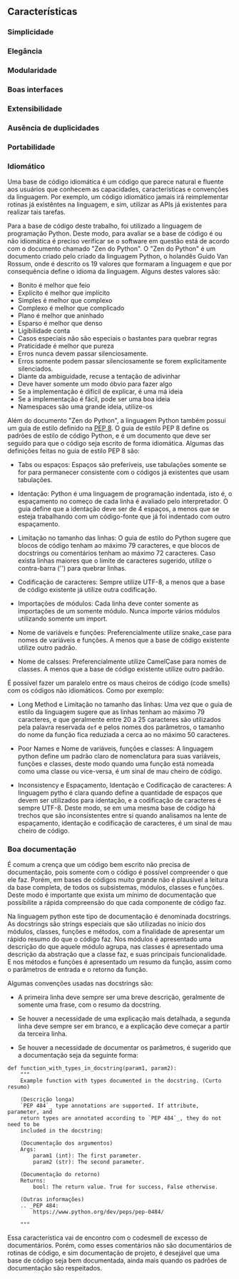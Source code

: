 ## Características

### Simplicidade

### Elegância

### Modularidade

### Boas interfaces

### Extensibilidade

### Ausência de duplicidades

### Portabilidade

### Idiomático

Uma base de código idiomática é um código que parece natural e fluente aos usuários que conhecem as capacidades, características e convençôes da linguagem. Por exemplo, um código idiomático jamais irá reimplementar rotinas já existêntes na linguagem, e sim, utilizar as APIs já existentes para realizar tais tarefas.

Para a base de código deste trabalho, foi utilizado a linguagem de programação Python. Deste modo, para avaliar se a base de código é ou não idiomática é preciso verificar se o software em questão está de acordo com o documento chamado "Zen do Python". O "Zen do Python" é um documento criado pelo criado da linguagem Python, o holandês Guido Van Rossum, onde é descrito os 19 valores que formaram a linguagem e que por consequência define o idioma da linguagem. Alguns destes valores são:

* Bonito é melhor que feio
* Explícito é melhor que implícito
* Simples é melhor que complexo
* Complexo é melhor que complicado
* Plano é melhor que aninhado
* Esparso é melhor que denso
* Ligibilidade conta
* Casos especiais não são especiais o bastantes para quebrar regras
* Praticidade é melhor que pureza
* Erros nunca devem passar silenciosamente.
* Erros somente podem passar silenciosamente se forem explicitamente silenciados.
* Diante da ambiguidade, recuse a tentação de adivinhar
* Deve haver somente um modo óbvio para fazer algo
* Se a implementação é difícil de explicar, é uma má ideia
* Se a implementação é fácil, pode ser uma boa ideia
* Namespaces são uma grande ideia, utilize-os

Além do documento "Zen do Python", a linguagem Python também possui um guia de estilo definido na [PEP 8](https://www.python.org/dev/peps/pep-0008/). O guia de estilo PEP 8 define os padrões de estilo de código Python, e é um documento que deve ser seguido para que o código seja escrito de forma idiomática. Algumas das definições feitas no guia de estilo PEP 8 são:

* Tabs ou espaços: Espaços são preferíveis, use tabulações somente se for para permanecer consistente com o códigos já existentes que usam tabulações.

* Identação: Python é uma linguagem de programação indentada, isto é, o espaçamento no começo de cada linha é avaliado pelo interpretador. O guia define que a identação deve ser de 4 espaços, a menos que se esteja trabalhando com um código-fonte que já foi indentado com outro espaçamento.

* Limitação no tamanho das linhas: O guia de estilo do Python sugere que blocos de código tenham ao máximo 79 caracteres, e que blocos de docstrings ou comentários tenham ao máximo 72 caracteres. Caso exista linhas maiores que o limite de caracteres sugerido, utilize o contra-barra ('\') para quebrar linhas.

* Codificação de caracteres: Sempre utilize UTF-8, a menos que a base de código existente já utilize outra codificação.

* Importações de módulos: Cada linha deve conter somente as importações de um somente módulo. Nunca importe vários módulos utilizando somente um import.

* Nome de variáveis e funções: Preferencialmente utilize snake_case para nomes de variáveis e funções. A menos que a base de código existente utilize outro padrão.

* Nome de calsses: Preferencialmente utilize CamelCase para nomes de classes. A menos que a base de código existente utilize outro padrão.

É possível fazer um paralelo entre os maus cheiros de código (code smells) com os códigos não idiomáticos. Como por exemplo:

* Long Method e Limitação no tamanho das linhas: Uma vez que o guia de estilo da linguagem sugere que as linhas tenham ao máximo 79 caracteres, e que geralmente entre 20 a 25 caracteres são utilizados pela palavra reservada `def` e pelos nomes dos parâmetros, o tamanho do nome da função fica reduziada a cerca ao no máximo 50 caracteres.

* Poor Names e Nome de variáveis, funções e classes: A linguagem python define um padrão claro de nomenclatura para suas variáveis, funções e classes, deste modo quando uma função está nomeada como uma classe ou vice-versa, é um sinal de mau cheiro de código.

* Inconsistency e Espaçamento, Identação e Codificação de caracteres: A linguagem pytho é clara quando define a quantidade de espaços que devem ser utilizados para identação, e a codificação de caracteres é sempre UTF-8. Deste modo, se em uma mesma base de código há trechos que são inconsistentes entre si quando analisamos na lente de espaçamento, identação e codificação de caracteres, é um sinal de mau cheiro de código.



### Boa documentação

É comum a crença que um código bem escrito não precisa de documentação, pois somente com o código é possível compreender o que ele faz. Porém, em bases de códigos muito grande não é plausível a leitura da base completa, de todos os subsistemas, módulos, classes e funções. Deste modo é importante que exista um mínimo de documentação que possibilite a rápida compreensão do que cada componente de código faz.

Na linguagem python este tipo de documentação é denominada docstrings. As docstrings são strings especiais que são utilizadas no início dos módulos, classes, funções e métodos, com a finalidade de apresentar um rápido resumo do que o código faz. Nos módulos é apresentado uma descrição do que aquele módulo agrupa, nas classes é apresentado uma descrição da abstração que a classe faz, e suas principais funcionalidade. E nos métodos e funções é apresentado um resumo da função, assim como o parâmetros de entrada e o retorno da função.

Algumas convenções usadas nas docstrings são:

* A primeira linha deve sempre ser uma breve descrição, geralmente de somente uma frase, com o resumo da docstring.

* Se houver a necessidade de uma explicação mais detalhada, a segunda linha deve sempre ser em branco, e a explicação deve começar a partir da terceira linha.

* Se houver a necessidade de documentar os parâmetros, é sugerido que a documentação seja da seguinte forma:

```
def function_with_types_in_docstring(param1, param2):
    """
    Example function with types documented in the docstring. (Curto resumo)

    (Descrição longa)
    `PEP 484`_ type annotations are supported. If attribute, parameter, and
    return types are annotated according to `PEP 484`_, they do not need to be
    included in the docstring:

    (Documentação dos argumentos)
    Args:
        param1 (int): The first parameter.
        param2 (str): The second parameter.

    (Documentação do retorno)
    Returns:
        bool: The return value. True for success, False otherwise.

    (Outras informações)
    .. _PEP 484:
        https://www.python.org/dev/peps/pep-0484/

    """
```

Essa característica vai de encontro com o codesmell de excesso de documentários. Porém, como esses comentários não são documentários de rotinas de código, e sim documentação de projeto, é desejável que uma base de código seja bem documentada, ainda mais quando os padrões de documentação são respeitados.
